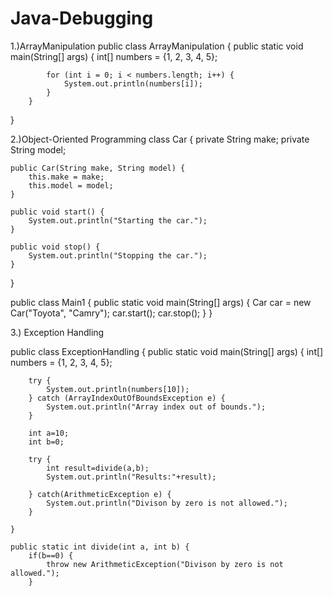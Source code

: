 # Java-Debugging
1.)ArrayManipulation
public class ArrayManipulation {
	 public static void main(String[] args) {
	        int[] numbers = {1, 2, 3, 4, 5};
	        
	        for (int i = 0; i < numbers.length; i++) {
	            System.out.println(numbers[i]);
	        }
	    }
}

2.)Object-Oriented Programming
class Car {
    private String make;
    private String model;

    public Car(String make, String model) {
        this.make = make;
        this.model = model;
    }

    public void start() {
        System.out.println("Starting the car.");
    }
     
    public void stop() {
    	System.out.println("Stopping the car.");
    }
}

public class Main1 {
    public static void main(String[] args) {
        Car car = new Car("Toyota", "Camry");
        car.start();
        car.stop();
    }
}

3.) Exception Handling

public class ExceptionHandling {
	public static void main(String[] args) {
        int[] numbers = {1, 2, 3, 4, 5};
        
        try {
            System.out.println(numbers[10]);
        } catch (ArrayIndexOutOfBoundsException e) {
            System.out.println("Array index out of bounds.");
        }
        
        int a=10;
        int b=0;
        
        try {
        	int result=divide(a,b);
        	System.out.println("Results:"+result);
        	
        } catch(ArithmeticException e) {
        	System.out.println("Divison by zero is not allowed.");
        }
	
    }

    public static int divide(int a, int b) {
    	if(b==0) {
    		throw new ArithmeticException("Divison by zero is not allowed.");
    	}

